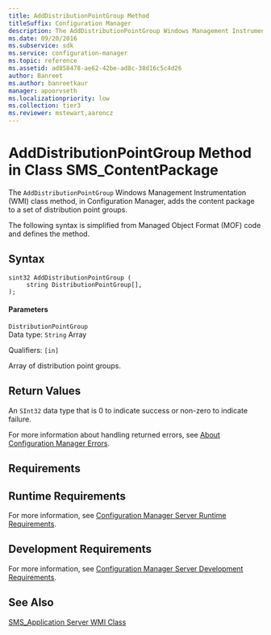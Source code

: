 ```yaml
---
title: AddDistributionPointGroup Method
titleSuffix: Configuration Manager
description: The AddDistributionPointGroup Windows Management Instrumentation class method, in Configuration Manager, adds the content package to a set of distribution point groups.
ms.date: 09/20/2016
ms.subservice: sdk
ms.service: configuration-manager
ms.topic: reference
ms.assetid: ad858478-ae62-42be-ad8c-38d16c5c4d26
author: Banreet
ms.author: banreetkaur
manager: apoorvseth
ms.localizationpriority: low
ms.collection: tier3
ms.reviewer: mstewart,aaroncz 
---
```

# AddDistributionPointGroup Method in Class SMS_ContentPackage
The `AddDistributionPointGroup` Windows Management Instrumentation (WMI) class method, in Configuration Manager, adds the content package to a set of distribution point groups.  

 The following syntax is simplified from Managed Object Format (MOF) code and defines the method.  

## Syntax  

```  
sint32 AddDistributionPointGroup (  
     string DistributionPointGroup[],  
);  
```  

#### Parameters  
 `DistributionPointGroup`  
 Data type: `String` Array  

 Qualifiers: `[in]`  

 Array of distribution point groups.   

## Return Values  
 An `SInt32` data type that is 0 to indicate success or non-zero to indicate failure.  

 For more information about handling returned errors, see [About Configuration Manager Errors](../../../../../develop/core/understand/about-configuration-manager-errors.md).  

## Requirements  

## Runtime Requirements  
 For more information, see [Configuration Manager Server Runtime Requirements](../../../../../develop/core/reqs/server-runtime-requirements.md).  

## Development Requirements  
 For more information, see [Configuration Manager Server Development Requirements](../../../../../develop/core/reqs/server-development-requirements.md).  

## See Also  
 [SMS_Application Server WMI Class](../../../../../develop/reference/apps/sms_application-server-wmi-class.md)   
